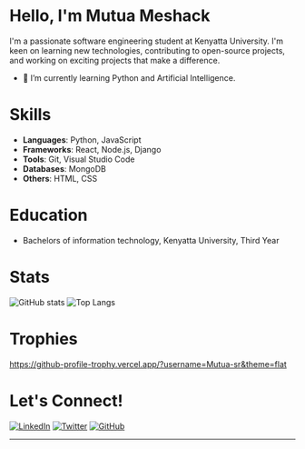 # Hello, I'm Mutua Meshack

I'm a passionate software engineering student at Kenyatta University. I'm keen on learning new technologies, contributing to open-source projects, and working on exciting projects that make a difference.

- 🌱 I’m currently learning Python and Artificial Intelligence.

# Skills

- **Languages**: Python, JavaScript
- **Frameworks**: React, Node.js, Django
- **Tools**: Git, Visual Studio Code
- **Databases**: MongoDB
- **Others**: HTML, CSS

# Education

- Bachelors of information technology, Kenyatta University, Third Year

# Stats

![GitHub stats](https://github-readme-stats.vercel.app/api?username=Mutua-sr&hide_border&rank_icon=github&show_icons=true&theme=transparent)
![Top Langs](https://github-readme-stats.vercel.app/api/top-langs/?username=Mutua-sr&langs_count=8&hide_progress=true)

# Trophies

https://github-profile-trophy.vercel.app/?username=Mutua-sr&theme=flat

# Let's Connect!

[![LinkedIn](https://img.shields.io/badge/LinkedIn-Connect-blue)](https://www.linkedin.com/in/mutua-m-165217242/)
[![Twitter](https://img.shields.io/badge/Twitter-Follow-blue)](https://twitter.com/s2rMesh/)
[![GitHub](https://img.shields.io/badge/GitHub-Follow-blue)](https://github.com/Mutua-sr/)

---
